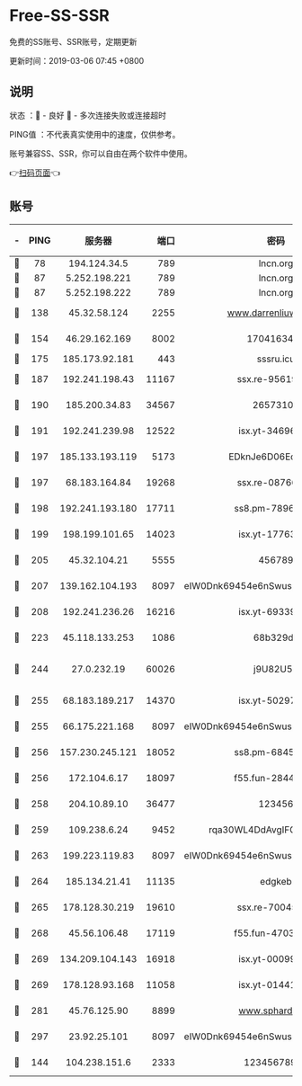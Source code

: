 # Free-SS-SSR

免费的SS账号、SSR账号，定期更新

更新时间：2019-03-06 07:45 +0800

## 说明

状态     ：🙂 - 良好 🙁 - 多次连接失败或连接超时

PING值   ：不代表真实使用中的速度，仅供参考。

账号兼容SS、SSR，你可以自由在两个软件中使用。

👉[扫码页面](https://liesauer.github.io/free-ss-ssr.github.io/)👈

## 账号

|-|PING|服务器|端口|密码|加密方式|区域|
|:----:|:----:|:-----:|-----:|:----:|:----:|:----:|
|🙂|78|194.124.34.5|789|lncn.org|rc4|JP|
|🙂|87|5.252.198.221|789|lncn.org|rc4|JP|
|🙂|87|5.252.198.222|789|lncn.org|rc4|JP|
|🙂|138|45.32.58.124|2255|www.darrenliuwei.com|aes-256-cfb|JP|
|🙂|154|46.29.162.169|8002|1704163453|aes-256-cfb|RU|
|🙂|175|185.173.92.181|443|sssru.icu|rc4-md5|RU|
|🙂|187|192.241.198.43|11167|ssx.re-95619566|aes-256-cfb|US|
|🙂|190|185.200.34.83|34567|26573106|aes-256-cfb|US|
|🙂|191|192.241.239.98|12522|isx.yt-34696326|aes-256-cfb|US|
|🙂|197|185.133.193.119|5173|EDknJe6D06EoWDaw|aes-256-cfb|US|
|🙂|197|68.183.164.84|19268|ssx.re-08766670|aes-256-cfb|US|
|🙂|198|192.241.193.180|17711|ss8.pm-78965598|aes-256-cfb|US|
|🙂|199|198.199.101.65|14023|isx.yt-17763934|aes-256-cfb|US|
|🙂|205|45.32.104.21|5555|456789|aes-256-cfb|SG|
|🙂|207|139.162.104.193|8097|eIW0Dnk69454e6nSwuspv9DmS201tQ0D|aes-256-cfb|JP|
|🙂|208|192.241.236.26|16216|isx.yt-69339044|aes-256-cfb|US|
|🙂|223|45.118.133.253|1086|68b329da|aes-256-cfb|SG|
|🙂|244|27.0.232.19|60026|j9U82U53|xchacha20-ietf-poly1305|HK|
|🙂|255|68.183.189.217|14370|isx.yt-50297901|aes-256-cfb|SG|
|🙂|255|66.175.221.168|8097|eIW0Dnk69454e6nSwuspv9DmS201tQ0D|aes-256-cfb|US|
|🙂|256|157.230.245.121|18052|ss8.pm-68457462|aes-256-cfb|SG|
|🙂|256|172.104.6.17|18097|f55.fun-28441819|aes-256-cfb|US|
|🙂|258|204.10.89.10|36477|123456|aes-256-cfb|US|
|🙂|259|109.238.6.24|9452|rqa30WL4DdAvgIFG6Fs3znzTa|aes-256-cfb|FR|
|🙂|263|199.223.119.83|8097|eIW0Dnk69454e6nSwuspv9DmS201tQ0D|aes-256-cfb|US|
|🙂|264|185.134.21.41|11135|edgkeb|aes-256-cfb|GB|
|🙂|265|178.128.30.219|19610|ssx.re-70045890|aes-256-cfb|SG|
|🙂|268|45.56.106.48|17119|f55.fun-47038034|aes-256-cfb|US|
|🙂|269|134.209.104.143|16918|isx.yt-00099040|aes-256-cfb|SG|
|🙂|269|178.128.93.168|11058|isx.yt-01441117|aes-256-cfb|SG|
|🙂|281|45.76.125.90|8899|www.sphard.com|aes-256-cfb|JP|
|🙂|297|23.92.25.101|8097|eIW0Dnk69454e6nSwuspv9DmS201tQ0D|aes-256-cfb|US|
|🙂|144|104.238.151.6|2333|12345678900|aes-256-cfb|JP|
